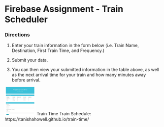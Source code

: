 # Firebase Assignment - Train Scheduler

### Directions

1. Enter your train information in the form below (i.e. Train Name, Destination, First Train Time, and Frequency.)

2. Submit your data.

3. You can then view your submitted information in the table above, as well as the next arrival time for your train and how many minutes away before arrival.

<img src="assets\images\train-time-image.jpg" alt="Photo of Train Time app" width="100">
Train Time Train Schedule: https://tanishahowell.github.io/train-time/
